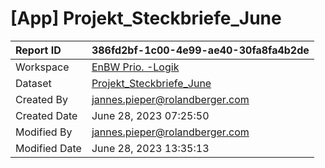 



# [App] Projekt_Steckbriefe_June

|Report ID|386fd2bf-1c00-4e99-ae40-30fa8fa4b2de|
| :--- | :--- |
|Workspace|[EnBW Prio. -Logik](../Workspaces/EnBW-Prio.--Logik.md)|
|Dataset|[Projekt_Steckbriefe_June](../Datasets/Projekt_Steckbriefe_June.md)|
|Created By|jannes.pieper@rolandberger.com|
|Created Date|June 28, 2023 07:25:50|
|Modified By|jannes.pieper@rolandberger.com|
|Modified Date|June 28, 2023 13:35:13|
